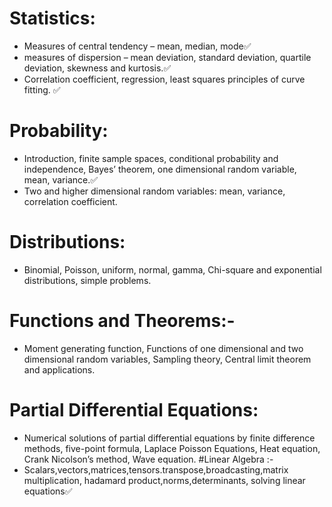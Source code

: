 # Statistics:
- Measures of central tendency – mean, median, mode✅
- measures of dispersion – mean deviation, standard deviation, quartile deviation, skewness and kurtosis.✅
- Correlation coefficient, regression, least squares principles of curve fitting. ✅
# Probability: 
- Introduction, finite sample spaces, conditional probability and independence, Bayes’ theorem, one dimensional random variable, mean, variance.✅
- Two and higher dimensional random variables: mean, variance, correlation coefficient.
# Distributions:
-  Binomial, Poisson, uniform, normal, gamma, Chi-square and exponential distributions, simple problems.
# Functions and Theorems:-
- Moment generating function, Functions of one dimensional and two dimensional random variables, Sampling theory, Central limit theorem and applications. 
# Partial Differential Equations: 
- Numerical solutions of partial differential equations by finite difference methods, five-point formula, Laplace Poisson Equations, Heat equation, Crank Nicolson’s method, Wave equation. 
#Linear Algebra :- 
- Scalars,vectors,matrices,tensors.transpose,broadcasting,matrix multiplication, hadamard product,norms,determinants, solving linear equations✅

 
